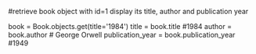 #retrieve book object with id=1 display its title, author and publication year

book = Book.objects.get(title='1984')
title = book.title #1984
author = book.author # George Orwell
publication_year = book.publication_year #1949